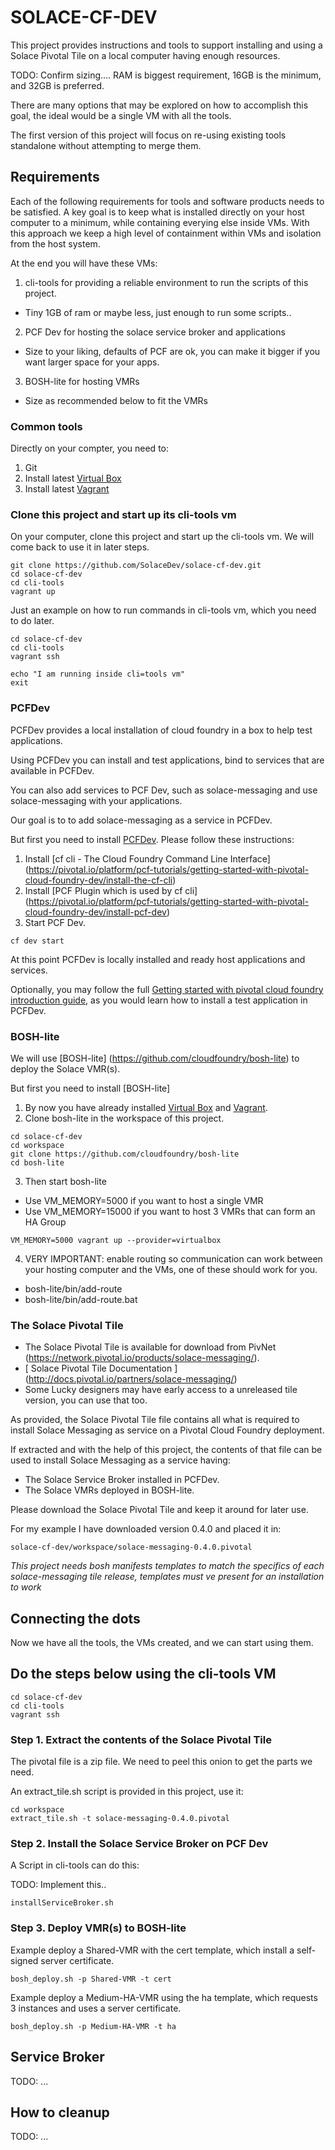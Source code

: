 # SOLACE-CF-DEV

This project provides instructions and tools to support installing and using a Solace Pivotal Tile 
on a local computer having enough resources.

TODO: Confirm sizing....
RAM is biggest requirement, 16GB is the minimum, and 32GB is preferred.

There are many options that may be explored on how to accomplish this goal, the ideal would be a single VM
with all the tools. 

The first version of this project will focus on re-using existing tools standalone without attempting to merge them.


## Requirements

Each of the following requirements for tools and software products needs to be satisfied.
A key goal is to keep what is installed directly on your host computer to a minimum, while containing everying else inside VMs.
With this approach we keep a high level of containment within VMs and isolation from the host system.

At the end you will have these VMs:
1. cli-tools for providing a reliable environment to run the scripts of this project.
* Tiny 1GB of ram or maybe less, just enough to run some scripts..
2. PCF Dev for hosting the solace service broker and applications
* Size to your liking, defaults of PCF are ok, you can make it bigger if you want larger space for your apps.
3. BOSH-lite for hosting VMRs
* Size as recommended below to fit the VMRs

### Common tools

Directly on your compter, you need to:
1. Git
2. Install latest [Virtual Box](https://www.virtualbox.org/wiki/Downloads)
3. Install latest [Vagrant](https://www.vagrantup.com/downloads.htm)

### Clone this project and start up its cli-tools vm

On your computer, clone this project and start up the cli-tools vm. We will come back to use it in later steps.

~~~~
git clone https://github.com/SolaceDev/solace-cf-dev.git
cd solace-cf-dev
cd cli-tools
vagrant up
~~~~

Just an example on how to run commands in cli-tools vm, which you need to do later.
~~~~
cd solace-cf-dev
cd cli-tools
vagrant ssh

echo "I am running inside cli=tools vm"
exit
~~~~


### PCFDev

PCFDev provides a local installation of cloud foundry in a box to help test applications.

Using PCFDev you can install and test applications, bind to services that are available in PCFDev.

You can also add services to PCF Dev, such as solace-messaging and use solace-messaging with your applications.

Our goal is to to add solace-messaging as a service in PCFDev.

But first you need to install [PCFDev](https://pivotal.io/pcf-dev). Please follow these instructions:

1. Install [cf cli - The Cloud Foundry Command Line Interface] (https://pivotal.io/platform/pcf-tutorials/getting-started-with-pivotal-cloud-foundry-dev/install-the-cf-cli)
2. Install [PCF Plugin which is used by cf cli] (https://pivotal.io/platform/pcf-tutorials/getting-started-with-pivotal-cloud-foundry-dev/install-pcf-dev) 
3. Start PCF Dev. 
~~~~
cf dev start
~~~~

At this point PCFDev is locally installed and ready host applications and services.

Optionally, you may follow the full [Getting started with pivotal cloud foundry introduction guide](https://pivotal.io/platform/pcf-tutorials/getting-started-with-pivotal-cloud-foundry-dev/introduction), as you would learn how to install a test application in PCFDev.

### BOSH-lite

We will use [BOSH-lite] (https://github.com/cloudfoundry/bosh-lite) to deploy the Solace VMR(s).

But first you need to install [BOSH-lite]

1. By now you have already installed  [Virtual Box](https://www.virtualbox.org/wiki/Downloads) and [Vagrant](https://www.vagrantup.com/downloads.htm).
2. Clone bosh-lite in the workspace of this project.

~~~~
cd solace-cf-dev
cd workspace
git clone https://github.com/cloudfoundry/bosh-lite
cd bosh-lite
~~~~

3. Then start bosh-lite  
* Use VM_MEMORY=5000 if you want to host a single VMR
* Use VM_MEMORY=15000 if you want to host 3 VMRs that can form an HA Group

~~~~
VM_MEMORY=5000 vagrant up --provider=virtualbox
~~~~

4. VERY IMPORTANT: enable routing so communication can work between your hosting computer and the VMs, one of these should work for you.
* bosh-lite/bin/add-route 
* bosh-lite/bin/add-route.bat 

### The Solace Pivotal Tile

- The Solace Pivotal Tile is available for download from PivNet (https://network.pivotal.io/products/solace-messaging/).
- [ Solace Pivotal Tile Documentation ] (http://docs.pivotal.io/partners/solace-messaging/)
- Some Lucky designers may have early access to a unreleased tile version, you can use that too.

As provided, the Solace Pivotal Tile file contains all what is required to install Solace Messaging as service on a Pivotal Cloud Foundry deployment.

If extracted and with the help of this project, the contents of that file can be used to install Solace Messaging as a service having:
* The Solace Service Broker installed in PCFDev.
* The Solace VMRs deployed in BOSH-lite.

Please download the Solace Pivotal Tile and keep it around for later use. 

For my example I have downloaded version 0.4.0 and placed it in:

~~~~
solace-cf-dev/workspace/solace-messaging-0.4.0.pivotal
~~~~

_This project needs bosh manifests templates to match the specifics of each solace-messaging tile release, templates must ve present for an installation to work_

## Connecting the dots

Now we have all the tools, the VMs created, and we can start using them.

## Do the steps below using the cli-tools VM 

~~~~
cd solace-cf-dev
cd cli-tools
vagrant ssh
~~~~

### Step 1. Extract the contents of the Solace Pivotal Tile

The pivotal file is a zip file. We need to peel this onion to get the parts we need.

An extract_tile.sh script is provided in this project, use it:

~~~~
cd workspace
extract_tile.sh -t solace-messaging-0.4.0.pivotal
~~~~

### Step 2. Install the Solace Service Broker on PCF Dev

A Script in cli-tools can do this:

TODO: Implement this..
~~~~
installServiceBroker.sh 
~~~~

### Step 3. Deploy VMR(s) to BOSH-lite

Example deploy a Shared-VMR with the cert template, which install a self-signed server certificate.

~~~~
bosh_deploy.sh -p Shared-VMR -t cert
~~~~


Example deploy a Medium-HA-VMR using the ha template, which requests 3 instances and uses a server certificate.

~~~~
bosh_deploy.sh -p Medium-HA-VMR -t ha
~~~~


## Service Broker

TODO: ...

## How to cleanup

TODO: ...
